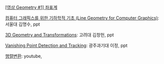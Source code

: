 [[영상 Geometry #1] 좌표계](https://darkpgmr.tistory.com/77)


[컴퓨터 그래픽스를 위한 기하학적 기초 (Line Geometry for Computer Graphics)](https://slideplayer.com/slide/9704401/):서울대 김명수, ppt

[3D Geometry and Transformations](https://slideplayer.com/slide/10741632/): 고려대 김창헌, ppt


[Vanishing Point Detection and Tracking](https://slideplayer.com/slide/1516546/): 광주과기대 이정,  ppt


[행렬변환](https://www.youtube.com/watch?v=7MVNKxIV3pI): youtube, 